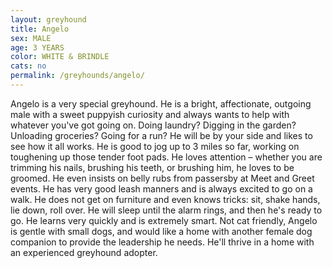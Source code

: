 ```yaml
---
layout: greyhound
title: Angelo
sex: MALE
age: 3 YEARS
color: WHITE & BRINDLE
cats: no
permalink: /greyhounds/angelo/
---
```

Angelo is a very special greyhound.  He is a bright, affectionate, outgoing male with a sweet puppyish curiosity
and always wants to help with whatever you've got going on. Doing laundry? Digging in the garden?  Unloading groceries?
Going for a run?  He will be by your side and likes to see how it all works.  He is good to jog up to 3 miles so far,
working on toughening up those tender foot pads.  He loves attention – whether you are trimming his nails, brushing his
teeth, or brushing him, he loves to be groomed.  He even insists on belly rubs from passersby at Meet and Greet events.
He has very good leash manners and is always excited to go on a walk. He does not get on furniture and even knows
tricks: sit, shake hands, lie down, roll over.  He will sleep until the alarm rings, and then he's ready to go. He
learns very quickly and is extremely smart.  Not cat friendly, Angelo is gentle with small dogs, and would like a home
with another female dog companion to provide the leadership he needs.  He'll thrive in a home with an experienced
greyhound adopter.
